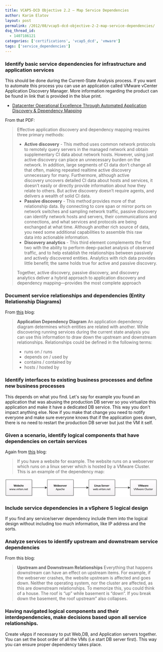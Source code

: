 ```yaml
---
title: VCAP5-DCD Objective 2.2 – Map Service Dependencies
author: Karim Elatov
layout: post
permalink: /2012/08/vcap5-dcd-objective-2-2-map-service-dependencies/
dsq_thread_id:
  - 1407186121
categories: ['certifications', 'vcap5_dcd', 'vmware']
tags: ['service_dependencies']
---
```


### Identify basic service dependencies for infrastructure and application services

This should be done during the Current-State Analysis process. If you want to automate this process you can use an application called VMware vCenter Application Discovery Manager. More information regarding the product can be found in link that is provided in the blue print.

*   [Datacenter Operational Excellence Through Automated Application Discovery & Dependency Mapping](http://www.vmware.com/files/pdf/vmware-vcenter-app-discovery-mgr-datacenter-ops-WP-EN.pdf)

From that PDF:

> Effective application discovery and dependency mapping requires three primary methods:
>
> *   **Active discovery** - This method uses common network protocols to remotely query servers in the managed network and obtain supplementary CI data about network hosts. However, using just active discovery can place an unnecessary burden on the network. In addition, large segments of CI data don’t change all that often, making repeated realtime active discovery unnecessary for many. Furthermore, although active discovery uncovers detailed CI data about hosts and services, it doesn’t easily or directly provide information about how they relate to others. But active discovery doesn’t require agents, and delivers a wealth of solid CI data.
> *   **Passive discovery** - This method provides more of that relationship data. By connecting to core span or mirror ports on network switches and sampling network traffic, passive discovery can identify network hosts and servers, their communications and connections, and what services and protocols are being exchanged at what time. Although another rich source of data, you need some additional capabilities to assemble this raw data into actionable information.
> *   **Discovery analytics** - This third element complements the first two with the ability to perform deep-packet analysis of observed traffic, and to help establish the relationships between passively and actively discovered entities. Analytics with rich data provides little benefit; the same holds true for active and passive discovery.
>
> Together, active discovery, passive discovery, and discovery analytics deliver a hybrid approach to application discovery and dependency mapping—provides the most complete approach

### Document service relationships and dependencies (Entity Relationship Diagrams)

From [this](http://www.virten.net/2012/06/vdcd510-objective-2-2-map-service-dependencies/) blog:

> **Application Dependency Diagram**
> An application dependency diagram determines which entities are related with another. While discovering running services during the current state analysis you can use this information to draw down the upstream and downstream relationships. Relationships could be defined in the following terms:
>
> *   runs on / runs
> *   depends on / used by
> *   contains / contained by
> *   hosts / hosted by

### Identify interfaces to existing business processes and define new business processes

This depends on what you find. Let's say for example you found an application that was abusing the production DB server so you virtualize this application and make it have a dedicated DB service. This way you don't impact anything else. Now if you make that change you need to notify everyone and make sure everyone knows that if the application goes down, there is no need to restart the production DB server but just the VM it self.

### Given a scenario, identify logical components that have dependencies on certain services

Again from [this](http://www.virten.net/2012/06/vdcd510-objective-2-2-map-service-dependencies/) blog:

> If you have a website for example. The website runs on a webserver which runs on a linux server which is hosted by a VMware Cluster. This is an example of the dependency map:

![application dependency VCAP5 DCD Objective 2.2 – Map Service Dependencies](https://github.com/elatov/uploads/raw/master/2012/08/application-dependency.png)

### Include service dependencies in a vSphere 5 logical design

If you find any service/server dependency include them into the logical design without including too much information, like IP address and the sorts.

### Analyze services to identify upstream and downstream service dependencies

From this blog:

> **Upstream and Downstream Relationships**
> Everything that happens downstream can have an effect on upstream items. For example, if the webserver crashes, the website upstream is affected and goes down. Neither the operating system, nor the cluster are affected, as this are downstream relationships. To memorize this, you could think of a house. The roof is “up” while basement is “down”. If you break down the basement, the roof upstream” also collapses.

### Having navigated logical components and their interdependencies, make decisions based upon all service relationships.

Create vApps if necessary to put Web,DB, and Application servers together. You can set the boot order of all the VMs (i.e start DB server first). This way you can ensure proper dependency takes place.


